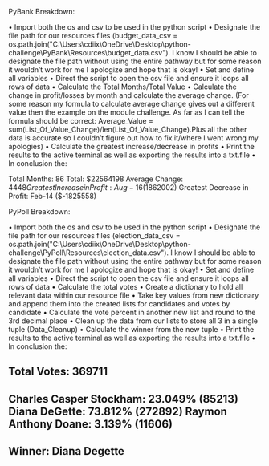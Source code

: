 PyBank Breakdown:

•	Import both the os and csv to be used in the python script
•	Designate the file path for our resources files (budget_data_csv = os.path.join("C:\\Users\\cdiix\\OneDrive\\Desktop\\python-challenge\\PyBank\\Resources\\budget_data.csv"). I know I should be able to designate the file path without using the entire pathway but for some reason it wouldn’t work for me I apologize and hope that is okay!
•	Set and define all variables
•	Direct the script to open the csv file and ensure it loops all rows of data
•	Calculate the Total Months/Total Value
•	Calculate the change in profit/losses by month and calculate the average change. (For some reason my formula to calculate average change gives out a different value then the example on the module challenge. As far as I can tell the formula should be correct: Average_Value = sum(List_Of_Value_Change)/len(List_Of_Value_Change).Plus all the other data is accurate so I couldn’t figure out how to fix it/where I went wrong my apologies)
•	Calculate the greatest increase/decrease in profits
•	Print the results to the active terminal as well as exporting the results into a txt.file
•	In conclusion the:
  	     
Total Months: 86
Total: $22564198
Average Change: $4448
Greatest Increase in Profit: Aug-16 ($1862002)
Greatest Decrease in Profit: Feb-14 ($-1825558)

PyPoll Breakdown:

•	Import both the os and csv to be used in the python script
•	Designate the file path for our resources files (election_data_csv = os.path.join("C:\\Users\\cdiix\\OneDrive\\Desktop\\python-challenge\\PyPoll\\Resources\\election_data.csv"). I know I should be able to designate the file path without using the entire pathway but for some reason it wouldn’t work for me I apologize and hope that is okay!
•	Set and define all variables
•	Direct the script to open the csv file and ensure it loops all rows of data
•	Calculate the total votes
•	Create a dictionary to hold all relevant data within our resource file
•	Take key values from new dictionary and append them into the created lists for candidates and votes by candidate
•	Calculate the vote percent in another new list and round to the 3rd decimal place
•	Clean up the data from our lists to store all 3 in a single tuple (Data_Cleanup)
•	Calculate the winner from the new tuple
•	Print the results to the active terminal as well as exporting the results into a txt.file
•	In conclusion the:

Total Votes: 369711
-------------------------------
Charles Casper Stockham: 23.049% (85213)
Diana DeGette: 73.812% (272892)
Raymon Anthony Doane: 3.139% (11606)
------------------------------- 
Winner: Diana Degette
-------------------------------
